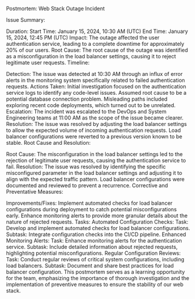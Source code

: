 Postmortem: Web Stack Outage Incident
 
Issue Summary:
 
Duration:
Start Time: January 15, 2024, 10:30 AM (UTC)
End Time: January 15, 2024, 12:45 PM (UTC)
Impact:
The outage affected the user authentication service, leading to a complete downtime for approximately 20% of our users.
Root Cause:
The root cause of the outage was identified as a misconfiguration in the load balancer settings, causing it to reject legitimate user requests.
Timeline:
 
Detection:
The issue was detected at 10:30 AM through an influx of error alerts in the monitoring system specifically related to failed authentication requests.
Actions Taken:
Initial investigation focused on the authentication service logs to identify any code-level issues.
Assumed root cause to be a potential database connection problem.
Misleading paths included exploring recent code deployments, which turned out to be unrelated.
Escalation:
The incident was escalated to the DevOps and System Engineering teams at 11:00 AM as the scope of the issue became clearer.
Resolution:
The issue was resolved by adjusting the load balancer settings to allow the expected volume of incoming authentication requests.
Load balancer configurations were reverted to a previous version known to be stable.
Root Cause and Resolution:
 
Root Cause:
The misconfiguration in the load balancer settings led to the rejection of legitimate user requests, causing the authentication service to fail.
Resolution:
The issue was resolved by identifying the specific misconfigured parameter in the load balancer settings and adjusting it to align with the expected traffic pattern.
Load balancer configurations were documented and reviewed to prevent a recurrence.
Corrective and Preventative Measures:
 
Improvements/Fixes:
Implement automated checks for load balancer configurations during deployment to catch potential misconfigurations early.
Enhance monitoring alerts to provide more granular details about the nature of rejected requests.
Tasks:
Automated Configuration Checks:
Task: Develop and implement automated checks for load balancer configurations.
Subtask: Integrate configuration checks into the CI/CD pipeline.
Enhanced Monitoring Alerts:
Task: Enhance monitoring alerts for the authentication service.
Subtask: Include detailed information about rejected requests, highlighting potential misconfigurations.
Regular Configuration Reviews:
Task: Conduct regular reviews of critical system configurations, including load balancers.
Subtask: Document and share best practices for load balancer configuration.
This postmortem serves as a learning opportunity for the team, emphasizing the importance of thorough investigation and the implementation of preventive measures to ensure the stability of our web stack.

